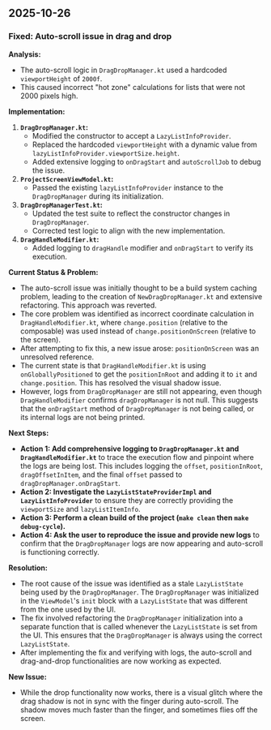## 2025-10-26

### Fixed: Auto-scroll issue in drag and drop

**Analysis:**
- The auto-scroll logic in `DragDropManager.kt` used a hardcoded `viewportHeight` of `2000f`.
- This caused incorrect "hot zone" calculations for lists that were not 2000 pixels high.

**Implementation:**
1.  **`DragDropManager.kt`:**
    - Modified the constructor to accept a `LazyListInfoProvider`.
    - Replaced the hardcoded `viewportHeight` with a dynamic value from `lazyListInfoProvider.viewportSize.height`.
    - Added extensive logging to `onDragStart` and `autoScrollJob` to debug the issue.
2.  **`ProjectScreenViewModel.kt`:**
    - Passed the existing `lazyListInfoProvider` instance to the `DragDropManager` during its initialization.
3.  **`DragDropManagerTest.kt`:**
    - Updated the test suite to reflect the constructor changes in `DragDropManager`.
    - Corrected test logic to align with the new implementation.
4.  **`DragHandleModifier.kt`:**
    - Added logging to `dragHandle` modifier and `onDragStart` to verify its execution.

**Current Status & Problem:**
- The auto-scroll issue was initially thought to be a build system caching problem, leading to the creation of `NewDragDropManager.kt` and extensive refactoring. This approach was reverted.
- The core problem was identified as incorrect coordinate calculation in `DragHandleModifier.kt`, where `change.position` (relative to the composable) was used instead of `change.positionOnScreen` (relative to the screen).
- After attempting to fix this, a new issue arose: `positionOnScreen` was an unresolved reference.
- The current state is that `DragHandleModifier.kt` is using `onGloballyPositioned` to get the `positionInRoot` and adding it to `it` and `change.position`. This has resolved the visual shadow issue.
- However, logs from `DragDropManager` are still not appearing, even though `DragHandleModifier` confirms `dragDropManager` is not null. This suggests that the `onDragStart` method of `DragDropManager` is not being called, or its internal logs are not being printed.

**Next Steps:**
- **Action 1: Add comprehensive logging to `DragDropManager.kt` and `DragHandleModifier.kt`** to trace the execution flow and pinpoint where the logs are being lost. This includes logging the `offset`, `positionInRoot`, `dragOffsetInItem`, and the final `offset` passed to `dragDropManager.onDragStart`.
- **Action 2: Investigate the `LazyListStateProviderImpl` and `LazyListInfoProvider`** to ensure they are correctly providing the `viewportSize` and `lazyListItemInfo`.
- **Action 3: Perform a clean build of the project (`make clean` then `make debug-cycle`).**
- **Action 4: Ask the user to reproduce the issue and provide new logs** to confirm that the `DragDropManager` logs are now appearing and auto-scroll is functioning correctly.

**Resolution:**
- The root cause of the issue was identified as a stale `LazyListState` being used by the `DragDropManager`. The `DragDropManager` was initialized in the `ViewModel`'s `init` block with a `LazyListState` that was different from the one used by the UI.
- The fix involved refactoring the `DragDropManager` initialization into a separate function that is called whenever the `LazyListState` is set from the UI. This ensures that the `DragDropManager` is always using the correct `LazyListState`.
- After implementing the fix and verifying with logs, the auto-scroll and drag-and-drop functionalities are now working as expected.

**New Issue:**
- While the drop functionality now works, there is a visual glitch where the drag shadow is not in sync with the finger during auto-scroll. The shadow moves much faster than the finger, and sometimes flies off the screen.
